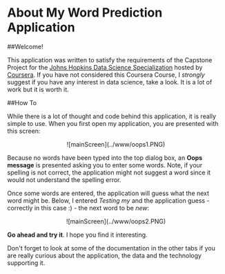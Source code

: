 # About My Word Prediction Application

##Welcome!

This application was written to satisfy the requirements of the Capstone Project for the [Johns Hopkins Data Science Specialization](http://www.coursera.org/specializations/jhu-data-science) hosted by [Coursera](http://www.coursera.org).  If you have not considered this Coursera Course, I *strongly* suggest if you have any interest in data science, take a look.  It is a lot of work but it is worth it.

##How To

While there is a lot of thought and code behind this application, it is really simple to use.  When you first open my application, you are presented with this screen:

<center>![mainScreen](../www/oops1.PNG)</center>

Because no words have been typed into the top dialog box, an **Oops message** is presented asking you to enter some words.  Note, if your spelling is not correct, the application might not suggest a word since it would not understand the spelling error.

Once some words are entered, the application will guess what the next word might be.  Below, I entered *Testing my* and the application guess - correctly in this case :) - the next word to be *new*:

<center>![mainScreen](../www/oops2.PNG)</center>



**Go ahead and try it**.  I hope you find it interesting.

Don't forget to look at some of the documentation in the other tabs if you are really curious about the application, the data and the technology supporting it.
